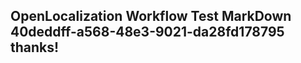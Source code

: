 <properties
ms.topic="hero-topic"
ms.test1="hero-topic"
ms.test2="test"/>


## OpenLocalization Workflow Test MarkDown 40deddff-a568-48e3-9021-da28fd178795 thanks!



<!--HONumber=Aug16_HO1-->



